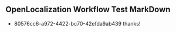 ## OpenLocalization Workflow Test MarkDown
* 80576cc6-a972-4422-bc70-42efda9ab439 thanks!

<!--HONumber=Oct16_HO3-->


